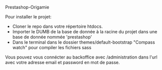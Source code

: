 Prestashop-Origamie

Pour installer le projet:

- Cloner le repo dans votre répertoire htdocs.
- Importer le DUMB de la base de donnée à la racine du projet dans une base de donnée nommée 'prestashop'
- Dans le terminal dans le dossier themes/default-bootstrap "Compass watch" pour compiler les fichiers sass

Vous pouvez vous connécter au backoffice avec /administration dans l'url avec votre adresse email et password en mot de passe.
